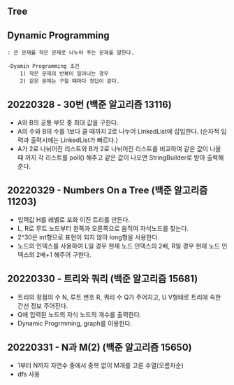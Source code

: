 ## Tree


## Dynamic Programming
    : 큰 문제를 작은 문제로 나누어 푸는 문제를 말한다.
    
    -Dyamin Programming 조건
        1) 작은 문제의 반복이 일어나는 경우
        2) 같은 문제는 구할 때마다 정답이 같다.
## 20220328 - 30번 (백준 알고리즘 13116)
- A와 B의 공통 부모 중 최대 값을 구한다.
- A의 수와 B의 수를 1보다 클 때까지 2로 나누어 LinkedList에 삽입한다.  (순차적 입력과 출력시에는 LinkedList가 빠르다.)
- A가 2로 나뉘어진 리스트와 B가 2로 나뉘어진 리스트를 비교하여 같은 값이 나올 때 까지 각 리스트를 poll() 해주고 같은 값이 나오면 StringBuilder로 받아 출력해준다.

## 20220329 - Numbers On a Tree (백준 알고리즘 11203)
- 입력값 H를 레벨로 포화 이진 트리를 만든다. 
- L, R로 루트 노드부터 왼쪽과 오른쪽으로 움직여 자식노드를 찾는다.
- 2^30은 int형으로 표현이 되지 않아 long형을 사용한다.
- 노드의 인덱스를 사용하여 L일 경우 현재 노드 인덱스의 2배, R일 경우 현재 노드 인덱스의 2배+1 해주어 구한다.

## 20220330 - 트리와 쿼리 (백준 알고리즘 15681)
- 트리의 정점의 수 N, 루트 번호 R, 쿼리 수 Q가 주어지고, U V형태로 트리에 속한 간선 정보 주어진다.
- Q에 입력된 노드의 자식 노드의 개수를 출력한다.
- Dynamic Progrmming, graph를 이용한다. 


## 20220331 - N과 M(2) (백준 알고리즘 15650)
- 1부터 N까지 자연수 중에서 중복 없이 M개를 고른 수열(오름차순)
- dfs 사용 